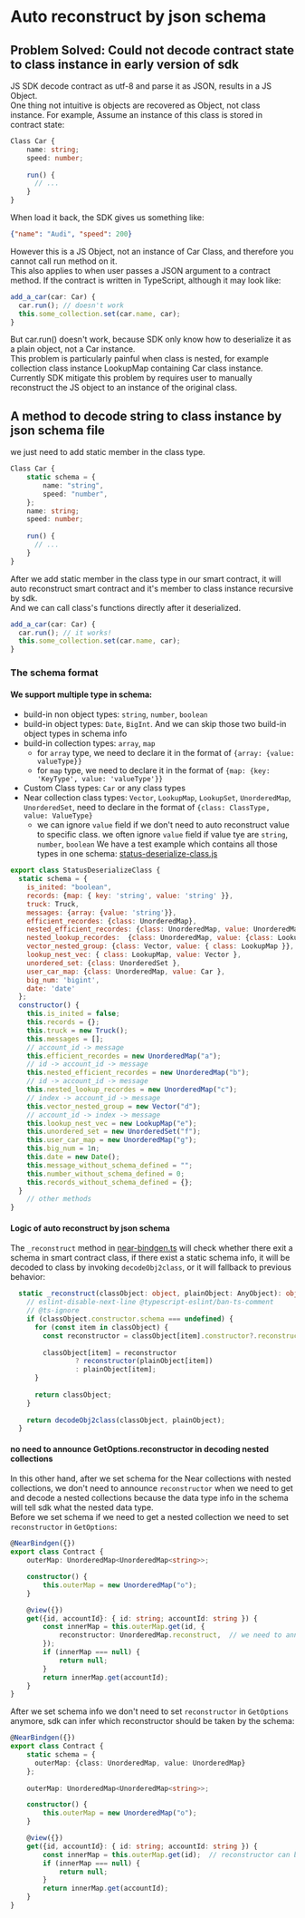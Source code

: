 # Auto reconstruct by json schema
## Problem Solved: Could not decode contract state to class instance in early version of sdk
JS SDK decode contract as utf-8 and parse it as JSON, results in a JS Object.  
One thing not intuitive is objects are recovered as Object, not class instance. For example, Assume an instance of this class is stored in contract state:
```typescript
Class Car {
    name: string;
    speed: number;
    
    run() {
      // ...
    }
}
```
When load it back, the SDK gives us something like:
```json
{"name": "Audi", "speed": 200}
```
However this is a JS Object, not an instance of Car Class, and therefore you cannot call run method on it.  
This also applies to when user passes a JSON argument to a contract method. If the contract is written in TypeScript, although it may look like:
```typescript
add_a_car(car: Car) {
  car.run(); // doesn't work
  this.some_collection.set(car.name, car);
}
```
But car.run() doesn't work, because SDK only know how to deserialize it as a plain object, not a Car instance.  
This problem is particularly painful when class is nested, for example collection class instance LookupMap containing Car class instance. Currently SDK mitigate this problem by requires user to manually reconstruct the JS object to an instance of the original class.
## A method to decode string to class instance by json schema file
we just need to add static member in the class type.
```typescript
Class Car {
    static schema = {
        name: "string",
        speed: "number",
    };
    name: string;
    speed: number;
    
    run() {
      // ...
    }
}
```
After we add static member in the class type in our smart contract, it will auto reconstruct smart contract and it's member to class instance recursive by sdk.  
And we can call class's functions directly after it deserialized.
```js
add_a_car(car: Car) {
  car.run(); // it works!
  this.some_collection.set(car.name, car);
}
```
### The schema format
#### We support multiple type in schema:
* build-in non object types: `string`, `number`, `boolean`
* build-in object types: `Date`, `BigInt`. And we can skip those two build-in object types in schema info
* build-in collection types: `array`, `map`
  * for `array` type, we need to declare it in the format of `{array: {value: valueType}}`
  * for `map` type, we need to declare it in the format of `{map: {key: 'KeyType', value: 'valueType'}}`
* Custom Class types: `Car` or any class types
* Near collection class types: `Vector`, `LookupMap`, `LookupSet`, `UnorderedMap`, `UnorderedSet`, need to declare in the format of `{class: ClassType, value: ValueType}`
  * we can ignore `value` field if we don't need to auto reconstruct value to specific class. we often ignore `value` field if value tye are `string`, `number`, `boolean`
We have a test example which contains all those types in one schema: [status-deserialize-class.js](./examples/src/status-deserialize-class.js)
```js
export class StatusDeserializeClass {
  static schema = {
    is_inited: "boolean",
    records: {map: { key: 'string', value: 'string' }},
    truck: Truck,
    messages: {array: {value: 'string'}},
    efficient_recordes: {class: UnorderedMap},
    nested_efficient_recordes: {class: UnorderedMap, value: UnorderedMap},
    nested_lookup_recordes:  {class: UnorderedMap, value: {class: LookupMap }},
    vector_nested_group: {class: Vector, value: { class: LookupMap }},
    lookup_nest_vec: { class: LookupMap, value: Vector },
    unordered_set: {class: UnorderedSet },
    user_car_map: {class: UnorderedMap, value: Car },
    big_num: 'bigint',
    date: 'date'
  };
  constructor() {
    this.is_inited = false;
    this.records = {};
    this.truck = new Truck();
    this.messages = [];
    // account_id -> message
    this.efficient_recordes = new UnorderedMap("a");
    // id -> account_id -> message
    this.nested_efficient_recordes = new UnorderedMap("b");
    // id -> account_id -> message
    this.nested_lookup_recordes = new UnorderedMap("c");
    // index -> account_id -> message
    this.vector_nested_group = new Vector("d");
    // account_id -> index -> message
    this.lookup_nest_vec = new LookupMap("e");
    this.unordered_set = new UnorderedSet("f");
    this.user_car_map = new UnorderedMap("g");
    this.big_num = 1n;
    this.date = new Date();
    this.message_without_schema_defined = "";
    this.number_without_schema_defined = 0;
    this.records_without_schema_defined = {};
  }
    // other methods
}
```
#### Logic of auto reconstruct by json schema
The `_reconstruct` method in [near-bindgen.ts](./packages/near-sdk-js/src/near-bindgen.ts) will check whether there exit a schema in smart contract class, if there exist a static schema info, it will be decoded to class by invoking `decodeObj2class`, or it will fallback to previous behavior:
```typescript
  static _reconstruct(classObject: object, plainObject: AnyObject): object {
    // eslint-disable-next-line @typescript-eslint/ban-ts-comment
    // @ts-ignore
    if (classObject.constructor.schema === undefined) {
      for (const item in classObject) {
        const reconstructor = classObject[item].constructor?.reconstruct;
  
        classObject[item] = reconstructor
                ? reconstructor(plainObject[item])
                : plainObject[item];
      }
  
      return classObject;
    }
  
    return decodeObj2class(classObject, plainObject);
  }
```
#### no need to announce GetOptions.reconstructor in decoding nested collections
In this other hand, after we set schema for the Near collections with nested collections, we don't need to announce `reconstructor` when we need to get and decode a nested collections because the data type info in the schema will tell sdk what the nested data type.  
Before we set schema if we need to get a nested collection we need to set `reconstructor` in `GetOptions`:
```typescript
@NearBindgen({})
export class Contract {
    outerMap: UnorderedMap<UnorderedMap<string>>;

    constructor() {
        this.outerMap = new UnorderedMap("o");
    }

    @view({})
    get({id, accountId}: { id: string; accountId: string }) {
        const innerMap = this.outerMap.get(id, {
            reconstructor: UnorderedMap.reconstruct,  // we need to announce reconstructor explicit
        });
        if (innerMap === null) {
            return null;
        }
        return innerMap.get(accountId);
    }
}
```
After we set schema info we don't need to set `reconstructor` in `GetOptions` anymore, sdk can infer which reconstructor should be taken by the schema:
```typescript
@NearBindgen({})
export class Contract {
    static schema = {
      outerMap: {class: UnorderedMap, value: UnorderedMap}
    };
    
    outerMap: UnorderedMap<UnorderedMap<string>>;

    constructor() {
        this.outerMap = new UnorderedMap("o");
    }

    @view({})
    get({id, accountId}: { id: string; accountId: string }) {
        const innerMap = this.outerMap.get(id);  // reconstructor can be infered from static schema
        if (innerMap === null) {
            return null;
        }
        return innerMap.get(accountId);
    }
}
```
